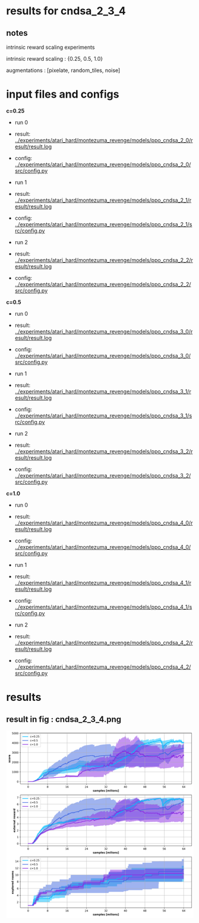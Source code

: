 # results for cndsa_2_3_4


## notes
intrinsic reward scaling experiments 

intrinsic reward scaling : {0.25, 0.5, 1.0}

augmentations : [pixelate, random_tiles, noise]




# input files and configs


**c=0.25**

* run 0

* result: [../experiments/atari_hard/montezuma_revenge/models/ppo_cndsa_2_0/result/result.log](../../../experiments/atari_hard/montezuma_revenge/models/ppo_cndsa_2_0/result/result.log)

* config: [../experiments/atari_hard/montezuma_revenge/models/ppo_cndsa_2_0/src/config.py](../../../experiments/atari_hard/montezuma_revenge/models/ppo_cndsa_2_0/src/config.py)

* run 1

* result: [../experiments/atari_hard/montezuma_revenge/models/ppo_cndsa_2_1/result/result.log](../../../experiments/atari_hard/montezuma_revenge/models/ppo_cndsa_2_1/result/result.log)

* config: [../experiments/atari_hard/montezuma_revenge/models/ppo_cndsa_2_1/src/config.py](../../../experiments/atari_hard/montezuma_revenge/models/ppo_cndsa_2_1/src/config.py)

* run 2

* result: [../experiments/atari_hard/montezuma_revenge/models/ppo_cndsa_2_2/result/result.log](../../../experiments/atari_hard/montezuma_revenge/models/ppo_cndsa_2_2/result/result.log)

* config: [../experiments/atari_hard/montezuma_revenge/models/ppo_cndsa_2_2/src/config.py](../../../experiments/atari_hard/montezuma_revenge/models/ppo_cndsa_2_2/src/config.py)


**c=0.5**

* run 0

* result: [../experiments/atari_hard/montezuma_revenge/models/ppo_cndsa_3_0/result/result.log](../../../experiments/atari_hard/montezuma_revenge/models/ppo_cndsa_3_0/result/result.log)

* config: [../experiments/atari_hard/montezuma_revenge/models/ppo_cndsa_3_0/src/config.py](../../../experiments/atari_hard/montezuma_revenge/models/ppo_cndsa_3_0/src/config.py)

* run 1

* result: [../experiments/atari_hard/montezuma_revenge/models/ppo_cndsa_3_1/result/result.log](../../../experiments/atari_hard/montezuma_revenge/models/ppo_cndsa_3_1/result/result.log)

* config: [../experiments/atari_hard/montezuma_revenge/models/ppo_cndsa_3_1/src/config.py](../../../experiments/atari_hard/montezuma_revenge/models/ppo_cndsa_3_1/src/config.py)

* run 2

* result: [../experiments/atari_hard/montezuma_revenge/models/ppo_cndsa_3_2/result/result.log](../../../experiments/atari_hard/montezuma_revenge/models/ppo_cndsa_3_2/result/result.log)

* config: [../experiments/atari_hard/montezuma_revenge/models/ppo_cndsa_3_2/src/config.py](../../../experiments/atari_hard/montezuma_revenge/models/ppo_cndsa_3_2/src/config.py)


**c=1.0**

* run 0

* result: [../experiments/atari_hard/montezuma_revenge/models/ppo_cndsa_4_0/result/result.log](../../../experiments/atari_hard/montezuma_revenge/models/ppo_cndsa_4_0/result/result.log)

* config: [../experiments/atari_hard/montezuma_revenge/models/ppo_cndsa_4_0/src/config.py](../../../experiments/atari_hard/montezuma_revenge/models/ppo_cndsa_4_0/src/config.py)

* run 1

* result: [../experiments/atari_hard/montezuma_revenge/models/ppo_cndsa_4_1/result/result.log](../../../experiments/atari_hard/montezuma_revenge/models/ppo_cndsa_4_1/result/result.log)

* config: [../experiments/atari_hard/montezuma_revenge/models/ppo_cndsa_4_1/src/config.py](../../../experiments/atari_hard/montezuma_revenge/models/ppo_cndsa_4_1/src/config.py)

* run 2

* result: [../experiments/atari_hard/montezuma_revenge/models/ppo_cndsa_4_2/result/result.log](../../../experiments/atari_hard/montezuma_revenge/models/ppo_cndsa_4_2/result/result.log)

* config: [../experiments/atari_hard/montezuma_revenge/models/ppo_cndsa_4_2/src/config.py](../../../experiments/atari_hard/montezuma_revenge/models/ppo_cndsa_4_2/src/config.py)





# results 


## result in fig : cndsa_2_3_4.png
![img:results](cndsa_2_3_4.png)



